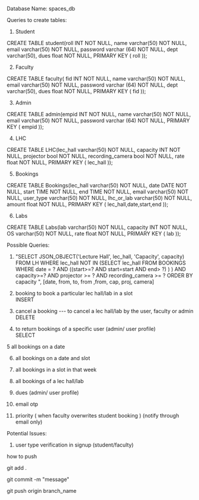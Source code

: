 Database Name: spaces_db


Queries to create tables:

1. Student

CREATE TABLE student(roll INT NOT NULL,  name varchar(50) NOT NULL, email varchar(50) NOT NULL, password varchar (64) NOT NULL, dept varchar(50), dues float NOT NULL, PRIMARY KEY ( roll ));

2. Faculty

CREATE TABLE faculty(    fid INT NOT NULL,    name varchar(50) NOT NULL, email varchar(50) NOT NULL, password varchar (64) NOT NULL, dept varchar(50), dues float NOT NULL, PRIMARY KEY ( fid ));

3. Admin

CREATE TABLE admin(empid INT NOT NULL, name varchar(50) NOT NULL, email varchar(50) NOT NULL, password varchar (64) NOT NULL, PRIMARY KEY ( empid ));

4. LHC

CREATE TABLE LHC(lec_hall varchar(50) NOT NULL,  capacity INT NOT NULL, projector bool NOT NULL, recording_camera bool NOT NULL, rate float NOT NULL, PRIMARY KEY ( lec_hall ));
 
5. Bookings

CREATE TABLE Bookings(lec_hall varchar(50) NOT NULL,  date DATE NOT NULL, start TIME NOT NULL, end TIME NOT NULL, email varchar(50) NOT NULL, user_type varchar(50) NOT NULL, lhc_or_lab varchar(50) NOT NULL, amount float NOT NULL, PRIMARY KEY ( lec_hall,date,start,end  ));

6. Labs

CREATE TABLE Labs(lab varchar(50) NOT NULL,  capacity INT NOT NULL, OS varchar(50) NOT NULL, rate float NOT NULL, PRIMARY KEY ( lab ));

Possible Queries:  

 1. "SELECT JSON_OBJECT('Lecture Hall', lec_hall, 'Capacity', capacity) FROM LH WHERE lec_hall NOT IN (SELECT lec_hall FROM BOOKINGS WHERE date = ? AND ((start>=?  AND start<? ) OR (?>=start AND end> ?) ) ) AND capacity>=? AND projector >= ? AND recording_camera >= ? ORDER BY capacity ", [date, from, to, from ,from, cap, proj, camera] 


2. booking
to book a particular lec hall/lab in a slot  
INSERT

3. cancel a booking  ---
to cancel a lec hall/lab by the user, faculty or admin
DELETE
 
4. to return bookings of a specific user (admin/ user profile)  
SELECT

5 all bookings on a date 

6. all bookings on a date and slot

7. all bookings in a slot in that week

8. all bookings of a lec hall/lab 

9. dues  (admin/ user profile)

10. email otp

11. priority ( when faculty overwrites student booking ) (notify through email only)
 
 
Potential Issues:

1. user type verification in signup (student/faculty) 




how to push

git add .

git commit -m "message"

git push origin branch_name